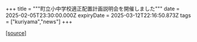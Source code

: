 +++
title = """町立小中学校適正配置計画説明会を開催しました"""
date = 2025-02-05T23:30:00.000Z
expiryDate = 2025-03-12T22:16:50.873Z
tags = ["kuriyama","news"]
+++


[[source]](https://www.town.kuriyama.hokkaido.jp/site/mirai/30113.html)
